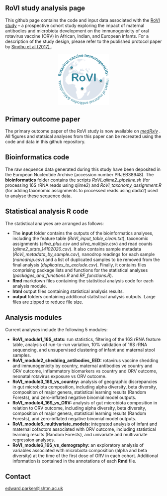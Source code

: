 ## RoVI study analysis page

This github page contains the code and input data associated with the [RoVI study](https://www.liverpool.ac.uk/infection-and-global-health/rovi/) – a prospective cohort study exploring the impact of maternal antibodies and microbiota development on the immunogenicity of oral rotavirus vaccine (ORV) in African, Indian, and European infants. For a description of the study design, please refer to the published protocol paper by [Sindhu et al (2017) ](https://pubmed.ncbi.nlm.nih.gov/28719399/).

<p align="center" width="100%" height="50%" width="50%"><img width="33%" src="RoVI_logo.png"> </p>

## Primary outcome paper

The primary outcome paper of the RoVI study is now available on [*medRxiv*](https://www.medrxiv.org/content/10.1101/2020.11.02.20224576v2) . All figures and statsical analyses from this paper can be recreated using the code and data in this github repository.

## Bioinformatics code

The raw sequence data generated during this study have been deposited in the European Nucleotide Archive (accession number PRJEB38948). The **bioinformatics** folder contains the scripts *RoVI_qiime2_pipeline.sh* (for processing 16S rRNA reads using qiime2) and *RoVI_taxonomy_assignment.R* (for adding taxonomic assignments to processed reads using dada2) used to analyse these sequence data.

## Statistical analysis R code

The statistical analyses are arranged as follows:
- The **input** folder contains the outputs of the bioinformatics analyses, including the feature table (*RoVI_input_table_clean.txt*), taxonomic assignments (*silva_plus.csv* and *silva_multiple.csv*) and read counts (*qiime2_stats_14102020.csv*). It also contains sample metadata (*RoVI_metadata_by_sample.csv*), nanodrop readings for each sample (*nanodrop.csv*) and a list of duplicated samples to be removed from the final analysis (*duplicates_to_exclude.csv*). Finally, it contains files comprising package lists and functions for the statistical analyses (*packages_and_functions.R* and *RF_functions.R*).
- **Rmd** markdown files containing the statistical analysis code for each analysis module.
- **html** output files containing statistical analysis results.
- **output** folders containing additional statistical analysis outputs.
Large files are zipped to reduce file size.

## Analysis modules

Current analyses include the following 5  modules:
- **RoVI_module1_16S_stats:** run statistics, filtering of the 16S rRNA feature table, analysis of run-to-run variation, 10% validation of 16S rRNA sequencing, and unsupervised clustering of infant and maternal stool samples.
- **RoVI_module2_shedding_antibodies_EED:** rotavirus vaccine shedding and immunogenicity by country, maternal antibodies ve country and ORV outcome, inflammatory biomarkers vs country and ORV outcome, neonatal rotavirus exposure vs ORV outcome.
- **RoVI_module3_16S_vs_country:** analysis of geographic discrepancies in gut microbiota composition, including alpha diversity, beta diversity,  composition of major genera, statistical learning results (Random Forests), and zero-inflated negative binomial model outputs.
- **RoVI_module4_16S_vs_ORV:** analysis of gut microbiota composition in relation to ORV outcome, including alpha diversity, beta diversity,  composition of major genera, statistical learning results (Random Forests), and zero-inflated negative binomial model outputs.
- **RoVI_module5_multivariate_models:** integrated analysis of infant and maternal cofactors associated with ORV outcome, including statistical learning results (Random Forests), and univariate and multivariate regression analyses.
- **RoVI_module6_16S_vs_demography:** an exploratory analysis of variables associated with microbiota composition (alpha and beta diversity) at the time of the first dose of ORV in each cohort.
Additional information is contained in the annotations of each **Rmd** file.

## Contact
edward.parker@lshtm.ac.uk
